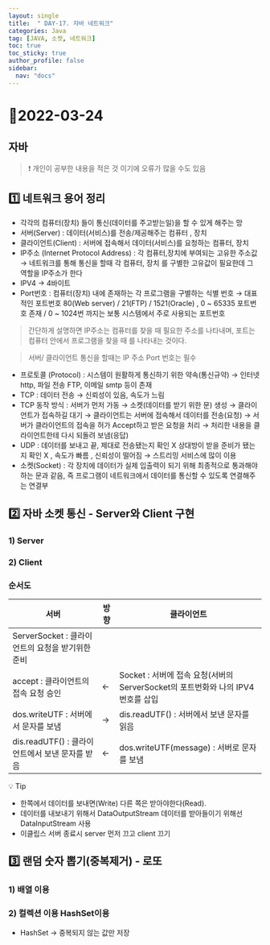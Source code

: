 ```yaml
---
layout: single
title:  " DAY-17. 자바 네트워크"
categories: Java
tag: [JAVA, 소켓, 네트워크]
toc: true
toc_sticky: true
author_profile: false
sidebar:
  nav: "docs"
---
```


# 📌2022-03-24

## 자바

<!--Quote-->

> ❗ 개인이 공부한 내용을 적은 것 이기에 오류가 많을 수도 있음


## **1️⃣ 네트워크 용어 정리**

- 각각의 컴퓨터(장치) 들이 통신(데이터를 주고받는일)을 할 수 있게 해주는 망
- 서버(Server) : 데이터(서비스)를 전송/제공해주는 컴퓨터 , 장치
- 클라이언트(Client) : 서버에 접속해서 데이터(서비스)를 요청하는 컴퓨터, 장치
- IP주소 (Internet Protocol Address) : 각 컴퓨터,장치에 부여되는 고유한 주소값 → 네트워크를 통해 통신을 할때 각 컴퓨터, 장치 를 구별한 고유값이 필요한데 그 역할을 IP주소가 한다
- IPV4 → 4바이트
- Port번호 : 컴퓨터(장치) 내에 존재하는 각 프로그램을 구별하는 식별 번호 → 대표적인 포트번호 80(Web server) / 21(FTP) / 1521(Oracle) , 0 ~ 65335 포트번호 존재 / 0 ~ 1024번 까지는 보통 시스템에서 주로 사용되는 포트번호

> 간단하게 설명하면 IP주소는 컴퓨터를 찾을 때 필요한 주소를 나타내며, 포트는 컴퓨터 안에서 프로그램을 찾을 때 를 나타내는 것이다.

> 서버/ 클라이언트 통신을 할때는 IP 주소 Port 번호는 필수


- 프로토콜 (Protocol) : 시스템이 원활하게 통신하기 위한 약속(통신규약) → 인터넷 http, 파일 전송 FTP, 이메일 smtp 등이 존재
- TCP : 데이터 전송 → 신뢰성이 있음, 속도가 느림
- TCP 동작 방식 : 서버가 먼저 가동 → 소켓(데이터를 받기 위한 문) 생성 → 클라이언트가 접속하길 대기 → 클라이언트는 서버에 접속해서 데이터를 전송(요청) → 서버가 클라이언트의 접속을 허가 Accept하고 받은 요청을 처리 → 처리한 내용을 클라이언트한테 다시 되돌려 보냄(응답)
- UDP : 데이터를 보내고 끝, 제대로 전송됐는지 확인 X 상대방이 받을 준비가 됐는지 확인 X , 속도가 빠름 , 신뢰성이 떨어짐 → 스트리밍 서비스에 많이 이용
- 소켓(Socket) : 각 장치에 데이터가 실제 입출력이 되기 위해 최종적으로 통과해야하는 문과 같음, 즉 프로그램이 네트워크에서 데이터를 통신할 수 있도록 연결해주는 연결부

## **2️⃣ 자바 소켓 통신 - Server와 Client 구현**

### 1) Server

<script src="https://gist.github.com/kimyeong96/d57fa8446767a88326b4ca54dfb9c82e.js"></script>

### 2) Client
<script src="https://gist.github.com/kimyeong96/7124f4f16a143ce01f5fb1c2b5ea9146.js"></script>

### 순서도

| 서버                                             | 방향 | 클라이언트                                                                      |
| ------------------------------------------------ | ---- | ------------------------------------------------------------------------------- |
| ServerSocket : 클라이언트의 요청을 받기위한 준비 |      |                                                                                 |
| accept : 클라이언트의 접속 요청 승인             | ←    | Socket : 서버에 접속 요청(서버의 ServerSocket의 포트번화와 나의 IPV4번호를 삽입 |
| dos.writeUTF : 서버에서 문자를 보냄              | →    | dis.readUTF() : 서버에서 보낸 문자를 읽음                                       |
| dis.readUTF() : 클라이언트에서 보낸 문자를 받음  | ←    | dos.writeUTF(message) : 서버로 문자를 보냄                                      |

💡 Tip

- 한쪽에서 데이터를 보내면(Write) 다른 쪽은 받아야한다(Read).
- 데이터를 내보내기 위해서 DataOutputStream 데이터를 받아들이기 위해선 DataInputStream 사용
- 이클립스 서버 종료시 server 먼저 끄고 client 끄기

## 3️⃣ 랜덤 숫자 뽑기(중복제거) - 로또

### 1) 배열 이용

<script src="https://gist.github.com/kimyeong96/7a06c37daab4c2cacce90187434b36b8.js"></script>

### 2) 컬렉션 이용 HashSet이용

<script src="https://gist.github.com/kimyeong96/2b51fa6043c8b211e9ac1d3946abf272.js"></script>

- HashSet -> 중복되지 않는 값만 저장
